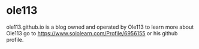 # ole113
ole113.github.io is a blog owned and operated by Ole113
to learn more about Ole113 go to https://www.sololearn.com/Profile/6956155 or his github profile.
